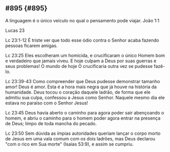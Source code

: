 ## #895 {#895}

A linguagem é o único veículo no qual o pensamento pode viajar. João 1:1

Lucas 23

Lc 23:1-12 É triste ver que todo esse ódio contra o Senhor acaba fazendo pessoas ficarem amigas.

Lc 23:25 Eles escolheram um homicida, e crucificaram o único Homem bom e verdadeiro que jamais viveu. E hoje culpam a Deus por suas guerras e seus problemas! O mundo de hoje O crucificaria outra vez se pudesse fazê-lo.

Lc 23:39-43 Como compreender que Deus pudesse demonstrar tamanho amor! Deus é amor. Esta é a hora mais negra que já houve na história da humanidade. Deus tocou o coração daquele ladrão, de forma que ele admitiu sua culpa, confessou a Jesus como Senhor. Naquele mesmo dia ele estava no paraíso com o Senhor Jesus!

Lc 23:45 Deus havia aberto o caminho para agora poder sair abençoando o homem, e abriu o caminho para o homem poder agora entrar na presença de Deus; limpo de toda mancha do pecado.

Lc 23:50 Sem dúvida as ímpias autoridades queriam lançar o corpo morto de Jesus em uma vala comum com os dois ladrões, mas Deus declarou &quot;com o rico em Sua morte&quot; (Isaías 53:9), e assim se cumpriu.